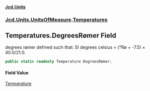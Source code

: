 #### [Jcd.Units](index.md 'index')
### [Jcd.Units.UnitsOfMeasure](Jcd.Units.UnitsOfMeasure.md 'Jcd.Units.UnitsOfMeasure').[Temperatures](Temperatures.md 'Jcd.Units.UnitsOfMeasure.Temperatures')

## Temperatures.DegreesRømer Field

degrees rømer defined such that: SI degrees celsius = (°Rø + -7.5) × 40.0/21.0.

```csharp
public static readonly Temperature DegreesRømer;
```

#### Field Value
[Temperature](Temperature.md 'Jcd.Units.UnitTypes.Temperature')